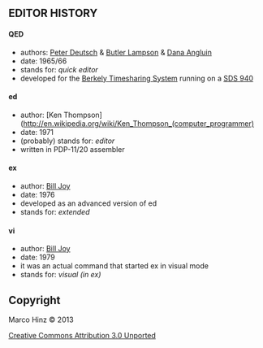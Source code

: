 EDITOR HISTORY
--------------

#### QED

- authors: [Peter Deutsch](http://en.wikipedia.org/wiki/L_Peter_Deutsch) & [Butler Lampson](http://en.wikipedia.org/wiki/Butler_Lampson) & [Dana Angluin](http://en.wikipedia.org/wiki/Dana_Angluin)
- date: 1965/66
- stands for: _quick editor_
- developed for the [Berkely Timesharing System](http://en.wikipedia.org/wiki/Berkeley_Timesharing_System) running on a [SDS 940](http://en.wikipedia.org/wiki/SDS_940)

#### ed

- author: [Ken Thompson](http://en.wikipedia.org/wiki/Ken_Thompson_(computer_programmer)
- date: 1971
- (probably) stands for: _editor_
- written in PDP-11/20 assembler

#### ex

- author: [Bill Joy](http://en.wikipedia.org/wiki/Bill_Joy)
- date: 1976
- developed as an advanced version of ed
- stands for: _extended_

#### vi

- author: [Bill Joy](http://en.wikipedia.org/wiki/Bill_Joy)
- date: 1979
- it was an actual command that started ex in visual mode
- stands for: _visual (in ex)_

Copyright
---------

Marco Hinz © 2013

[Creative Commons Attribution 3.0 Unported](http://creativecommons.org/licenses/by/3.0/legalcode)
